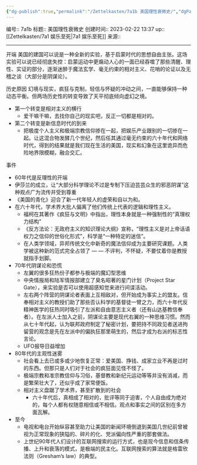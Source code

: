 ```yaml
---
{"dg-publish":true,"permalink":"/Zettelkasten/7a1b 美国理性衰微史/","dgPassFrontmatter":true}
---
```


编号:: 7a1b
标题:: 美国理性衰微史
创建时间:: 2023-02-22 13:37
up:: [[Zettelkasten/7a1 娱乐至死\|7a1 娱乐至死]]
来源:: 

---
开端
美国的建国可以说是一种全新的实验，基于启蒙时代的思想自由主张。这场实验可以说已经彻底失控：启蒙运动中更煽动人心的一面已经吞噬了那些清醒、理性、实证的部分，逐渐迷醉于魔法玄学、毫无约束的相对主义、花哨的论证以及无稽之谈（大部分是阴谋论）。

历史原因
幻境与现实，疯狂与克制，轻信与怀疑的冲动之间，一直能够保持一种动态平衡。但两场历史性的转变导致了天平彻底倾向虚幻之境。
- 第一个转变是相对主义的横行
	- 爱干嘛干嘛，去找你自己的现实吧，反正一切都是相对的。
- 第二个转变是新信息时代的到来
	- 把极度个人主义和极端宗教信仰掺在一起，把娱乐产业跟别的一切掺在一起。让这混合物发酵几个世纪，然后任其通过毫无约束的六十年代和网络时代，得到的结果就是我们现在生活的美国，现实和幻象在这里诡异而危险地界限模糊，融合交汇。

事件
- 60年代是反理性的开端
- 伊莎兰的成立，让“大部分科学理论不过是专制下压迫芸芸众生的邪恶阴谋”这种观点广为流传并受到尊重
- 《美国的青化》迎合了新一代年轻人的虚荣和自以为和。
- 在六十年代，学术界大批人偏离了他们传统上代表的逻辑和理性主义。
	- 福柯在其著作《疯狂与文明》中指出，理性本身就是一种强制性的“真理权力结构”
	- 《反方法论：无政府主义的知识理论大纲》宣称，“理性主义是对上帝话语权力之信仰的世俗化形式”，科学是“一种特定的迷信”。
	- 在人类学领域，异邦传统文化中新奇的魔法信仰成为主要研究课题。人类学被这种新的范式完全占领了 — — 不评判，不怀疑，不要仗着你是教授就指手划脚。
- 70年代阴谋论和恐慌
	- 左翼的很多狂热份子都参与极端的魔幻型思维
	- 中央情报局和陆军情报部建立了臭名昭著的星门计划（Project Star Gate），来实验是否可以使用超感知觉来进行间谍活动。
	- 左右两个阵营的阴谋论者表面上互相敌对，但开始成为事实上的盟友。信奉相对主义的教授们助了那些否认科学的基督徒一臂之力，而六十年代反精神医学的狂热同时吸引了左派和自由意志主义者（还有山达基教信奉者）。在左派人士加入之前，阴谋论主要是现代右翼的一种思维习惯。然而从七十年代起，认为联邦政府制定了秘密计划，要把持不同政见者送进拘留营的观念是先在左派中的偏执狂那里萌生的，然后才成为右派的标志性言论。
	- UFO报导日益增加
- 80年代的主观性迷雾
	- 社会看上去已或多或少地恢复正常：爱美国、挣钱、成家立业不再是过时的东西。但那只是人们对于社会的疯狂面见怪不怪了。
	- 极端宗教和准宗教信仰与习俗，基督教和新纪元运动等等并没有消减，而是繁荣壮大了，还似乎成了家常便饭。
	- 相对主义盘踞了学术界，甚至扩散到的社会
		- 六十年代后，真相成了相对的，批评等同于迫害，个人自由成为绝对的，每个人都有权随意相信或不相信。观点和事实之间的区别在多方面瓦解。
- 至今
	- 电视和电台开始纵容甚至助力让美国的新闻环境倒退到美国几世纪前曾被视为正常现象的狭隘的、碎片的化、党派偏向性严重的那套做法。
	- 上世纪90年代人们设计的互联网搜索的运行方式，也是现今信息和信条传播、上升和衰落的模式，是极端的民主化。互联网搜索的算法就是格雷欣法则（Gresham’s law）的典型。